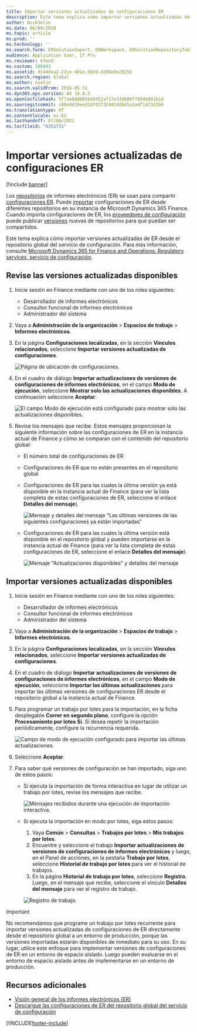 ```yaml
---
title: Importar versiones actualizadas de configuraciones ER
description: Este tema explica cómo importar versiones actualizadas de informes electrónicos (ER) desde el repositorio global del servicio de configuración.
author: NickSelin
ms.date: 06/09/2020
ms.topic: article
ms.prod: ''
ms.technology: ''
ms.search.form: ERSolutionImport, ERWorkspace, ERSolutionRepositoryTable
audience: Application User, IT Pro
ms.reviewer: kfend
ms.custom: 105843
ms.assetid: dc44dea2-22ce-401e-98b9-d289e0e2825b
ms.search.region: Global
ms.author: nselin
ms.search.validFrom: 2016-05-31
ms.dyn365.ops.version: AX 10.0.5
ms.openlocfilehash: 5f7ae0888656dd452af17e33d600f7894b801b1d
ms.sourcegitcommit: c08a9d19eed1df03f32442ddb65a2adf1473d3b6
ms.translationtype: HT
ms.contentlocale: es-ES
ms.lasthandoff: 07/06/2021
ms.locfileid: "6351731"
---
```

# <a name="import-updated-versions-of-er-configurations"></a>Importar versiones actualizadas de configuraciones ER

[!include [banner](../includes/banner.md)]

Los [repositorios](general-electronic-reporting.md#Repository) de informes electrónicos (ER) se usan para compartir [configuraciones ER](general-electronic-reporting.md#Configuration). Puede [importar](download-electronic-reporting-configuration-lcs.md) configuraciones de ER desde diferentes repositorios en su instancia de Microsoft Dynamics 365 Finance. Cuando importa configuraciones de ER, los [proveedores de configuración](general-electronic-reporting.md#Provider) puede publicar [versiones](general-electronic-reporting.md#component-versioning) nuevas de repositorios para que puedan ser compartidos.

Este tema explica cómo importar versiones actualizadas de ER desde el repositorio global del servicio de configuración. Para más información, consulte [Microsoft Dynamics 365 for Finance and Operations: Regulatory services, servicio de configuración](/business-applications-release-notes/october18/dynamics365-finance-operations/regulatory-service-configuration).

## <a name="review-the-available-updated-versions"></a>Revise las versiones actualizadas disponibles

1. Inicie sesión en Finance mediante con uno de los roles siguientes:

    - Desarrollador de informes electrónicos
    - Consultor funcional de informes electrónicos
    - Administrador del sistema

2. Vaya a **Administración de la organización** \> **Espacios de trabajo** \> **Informes electrónicos**.
3. En la página **Configuraciones localizadas**, en la sección **Vínculos relacionados**, seleccione **Importar versiones actualizadas de configuraciones**.

    ![Página de ubicación de configuraciones.](./media/er-download-updated-versions-global-repo1.png)

4. En el cuadro de diálogo **Importar actualizaciones de versiones de configuraciones de informes electrónicos**, en el campo **Modo de ejecución**, seleccione **Mostrar solo las actualizaciones disponibles**. A continuación seleccione **Aceptar**. 

    ![El campo Modo de ejecución está configurado para mostrar solo las actualizaciones disponibles.](./media/er-download-updated-versions-global-repo2.png)

5. Revise los mensajes que recibe. Estos mensajes proporcionan la siguiente información sobre las configuraciones de ER en la instancia actual de Finance y cómo se comparan con el contenido del repositorio global:

    - El número total de configuraciones de ER
    - Configuraciones de ER que no están presentes en el repositorio global
    - Configuraciones de ER para las cuales la última versión ya está disponible en la instancia actual de Finance (para ver la lista completa de estas configuraciones de ER, seleccione el enlace **Detalles del mensaje**).

        ![Mensaje y detalles del mensaje "Las últimas versiones de las siguientes configuraciones ya están importadas"](./media/er-download-updated-versions-global-repo3.png)

    - Configuraciones de ER para las cuales la última versión está disponible en el repositorio global y pueden importarse en la instancia actual de Finance (para ver la lista completa de estas configuraciones de ER, seleccione el enlace **Detalles del mensaje**).

        ![Mensaje "Actualizaciones disponibles" y detalles del mensaje](./media/er-download-updated-versions-global-repo4.png)

## <a name="import-available-updated-versions"></a>Importar versiones actualizadas disponibles

1. Inicie sesión en Finance mediante con uno de los roles siguientes:

    - Desarrollador de informes electrónicos
    - Consultor funcional de informes electrónicos
    - Administrador del sistema

2. Vaya a **Administración de la organización** \> **Espacios de trabajo** \> **Informes electrónicos**.
3. En la página **Configuraciones localizadas**, en la sección **Vínculos relacionados**, seleccione **Importar versiones actualizadas de configuraciones**.
4. En el cuadro de diálogo **Importar actualizaciones de versiones de configuraciones de informes electrónicos**, en el campo **Modo de ejecución**, seleccione **Importar las últimas actualizaciones** para importar las últimas versiones de configuraciones ER desde el repositorio global a la instancia actual de Finance.
5. Para programar un trabajo por lotes para la importación, en la ficha desplegable **Correr en segundo plano**, configure la opción **Procesamiento por lotes** **Sí**. Si desea repetir la importación periódicamente, configure la recurrencia requerida.

    ![Campo de modo de ejecución configurado para importar las últimas actualizaciones.](./media/er-download-updated-versions-global-repo5.png)

6. Seleccione **Aceptar**.
7. Para saber qué versiones de configuración se han importado, siga uno de estos pasos:

    - Si ejecuta la importación de forma interactiva en lugar de utilizar un trabajo por lotes, revise los mensajes que recibe.

        ![Mensajes recibidos durante una ejecución de importación interactiva.](./media/er-download-updated-versions-global-repo6.png)

    - Si ejecuta la importación en modo por lotes, siga estos pasos:

        1. Vaya **Común** \> **Consultas** \> **Trabajos por lotes** \> **Mis trabajos por lotes**.
        2. Encuentre y seleccione el trabajo **Importar actualizaciones de versiones de configuraciones de informes electrónicos** y luego, en el Panel de acciones, en la pestaña **Trabajo por lotes**, seleccione **Historial de trabajo por lotes** para ver el historial de trabajos.
        3. En la página **Historial de trabajo por lotes**, seleccione **Registro**. Luego, en el mensaje que recibe, seleccione el vínculo **Detalles del mensaje** para ver el registro de trabajo.

        ![Registro de trabajo.](./media/er-download-updated-versions-global-repo7.png)

> [!IMPORTANT]
> No recomendamos que programe un trabajo por lotes recurrente para importar versiones actualizadas de configuraciones de ER directamente desde el repositorio global a un entorno de producción, porque las versiones importadas estarán disponibles de inmediato para su uso. En su lugar, utilice este enfoque para implementar versiones de configuraciones de ER en un entorno de espacio aislado. Luego pueden evaluarse en el entorno de espacio aislado antes de implementarse en un entorno de producción.

## <a name="additional-resources"></a>Recursos adicionales

- [Visión general de los informes electrónicos (ER)](general-electronic-reporting.md)
- [Descargue las configuraciones de ER del repositorio global del servicio de configuración](er-download-configurations-global-repo.md)


[!INCLUDE[footer-include](../../../includes/footer-banner.md)]